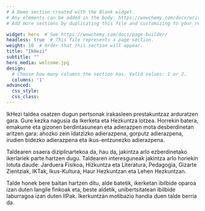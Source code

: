 ```yaml
---
# A Demo section created with the Blank widget.
# Any elements can be added in the body: https://wowchemy.com/docs/writing-markdown-latex/
# Add more sections by duplicating this file and customizing to your requirements.

widget: hero  # See https://wowchemy.com/docs/page-builder/
headless: true  # This file represents a page section.
weight: 10  # Order that this section will appear.
title: "IkHezi"
subtitle: ""
hero_media: welcome.jpg
design:
  # Choose how many columns the section has. Valid values: 1 or 2.
  columns: '1'
advanced:
  css_style:
  css_class:
---
```


IkHezi taldea osatzen dugun pertsonak irakasleen prestakuntzaz arduratzen gara. Gure kezka nagusia da Ikerketa eta Hezkuntza lotzea. Horrekin batera, emakume eta gizonen berdintasunean eta adierazpen mota desberdinetan aritzen gara: ahozko zein idatzizko adierazpena, gorputz adierazpena, irudien bidezko adierazpena eta ikus-entzunezko adierazpena.

Taldearen osaera diziplinartekoa da, hau da, jakintza arlo ezberdinetako ikerlariek parte hartzen dugu. Taldearen interesguneak jakintza arlo horiekin lotuta daude: Jarduera Fisikoa, Hizkuntza eta Literatura, Pedagogia, Gizarte Zientziak, IKTak, Ikus-Kultura, Haur Hezkuntzan eta Lehen Hezkuntzan.

Talde honek bere baitan hartzen ditu, alde batetik, ikerketan ibilbide oparoa izan duten langile finkoak eta, beste aldetik, unibertsitatean ibilbide laburragoa izan duten IIPak. Ikerkuntzan motibazio handia duen talde berria da.
